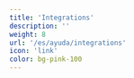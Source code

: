```yaml
---
title: 'Integrations'
description: ''
weight: 8
url: '/es/ayuda/integrations'
icon: 'link'
color: bg-pink-100
---
```

